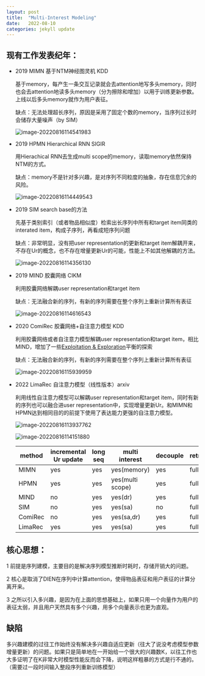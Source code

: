 ```yaml
---
layout: post
title:  "Multi-Interest Modeling"
date:   2022-08-10
categories: jekyll update
---
```

## 现有工作发表纪年：

* 2019  MIMN   基于NTM神经图灵机 KDD

  基于memory，每产生一条交互记录就会去attention地写多头memory，同时也会去attention地读多头memory（分为擦除和增加）以用于训练更新参数。上线以后多头memory就作为用户表征。

  缺点：无法处理超长序列，原因是采用了固定个数的memory，当序列过长时会储存大量噪声（by SIM）

  ![image-20220816114541983]({{site.url}}/images/image-20220816114541983.png)

* 2019 HPMN Hierarchical RNN SIGIR

  用Hierachical RNN去生成multi scope的memory，读取memory依然保持NTM的方式。

  缺点：memory不是针对多兴趣，是对序列不同粒度的抽象，存在信息冗余的风险。

  ![image-20220816114449543]({{site.url}}/images/image-20220816114449543.png)

* 2019 SIM search base的方法

  先基于类别索引（或者物品相似度）检索出长序列中所有和target item同类的interated item，构成子序列，再看成短序列问题

  缺点：非常明显，没有把user representation的更新和target item解耦开来，不存在Ur的概念，也不存在增量更新Ur的可能，性能上不如其他解耦的方法。

  ![image-20220816114356130]({{site.url}}/images/image-20220816114356130.png)

* 2019 MIND 胶囊网络 CIKM

  利用胶囊网络解耦user representation和target item

  缺点：无法融合新的序列，有新的序列需要在整个序列上重新计算所有表征

  ![image-20220816114616543]({{site.url}}/images/image-20220816114616543.png)

* 2020 ComiRec 胶囊网络+自注意力模型 KDD

  利用胶囊网络或者自注意力模型解耦user representation和target item，相比MIND，增加了一些[Exploitation & Exploration](https://link.zhihu.com/?target=https%3A//mp.weixin.qq.com/s/N3n7aegr6wYIhCF7yeSSSg)平衡的探索

  缺点：无法融合新的序列，有新的序列需要在整个序列上重新计算所有表征

  ![image-20220816115939959]({{site.url}}/images/image-20220816115939959.png)

* 2022 LimaRec 自注意力模型（线性版本）arxiv

  利用线性自注意力模型可以解耦user representation和target item，同时有新的序列也可以融合进user representation中，实现增量更新Ur。和MIMN和HPMN达到相同目的的前提下使用了表达能力更强的自注意力模型。

  ![image-20220816113937762]({{site.url}}/images/image-20220816113937762.png)
  
  ![image-20220816114151880]({{site.url}}/images/image-20220816114151880.png)
  
  | method  | incremental Ur update | long seq | multi interest   | decouple | retrain |
  | ------- | --------------------- | -------- | ---------------- | -------- | ------- |
  | MIMN    | yes                   | yes      | yes(memory)      | yes      | full    |
  | HPMN    | yes                   | yes      | yes(multi scope) | yes      | full    |
  | MIND    | no                    | yes      | yes(dr)          | yes      | full    |
  | SIM     | no                    | yes      | yes(sa)          | no       | full    |
  | ComiRec | no                    | yes      | yes(sa,dr)       | yes      | full    |
  | LimaRec | yes                   | yes      | yes(sa)          | yes      | full    |
  
  

## 核心思想：

1 前提是序列建模，主要目的是解决序列模型推断时耗时，存储开销大的问题。

2 核心是取消了DIEN在序列中计算attention，使得物品表征和用户表征的计算分离开来。

3  之所以引入多兴趣，是因为在上面的思想基础上，如果只用一个向量作为用户的表征太弱，并且用户天然具有多个兴趣，用多个向量表示也更为直观。

## 缺陷

多兴趣建模的过往工作始终没有解决多兴趣自适应更新（往大了说没考虑模型参数增量更新）的问题。如果只是简单地在一开始给一个很大的兴趣数K，以往工作也大多证明了在K非常大时模型性能反而会下降，说明这样粗暴的方式是行不通的。（需要过一段时间输入整段序列重新训练模型）
